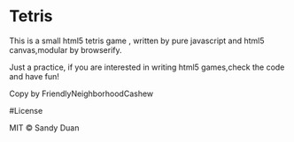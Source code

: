 # Tetris

This is a small html5 tetris game , written by pure javascript and html5 canvas,modular by browserify.

Just a practice, if  you are interested in writing html5 games,check the code and have fun!


Copy by FriendlyNeighborhoodCashew


#License

MIT © Sandy Duan

